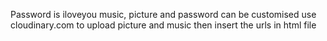 Password is iloveyou
music, picture and password can be customised
use cloudinary.com to upload picture and music then insert the urls in html file
